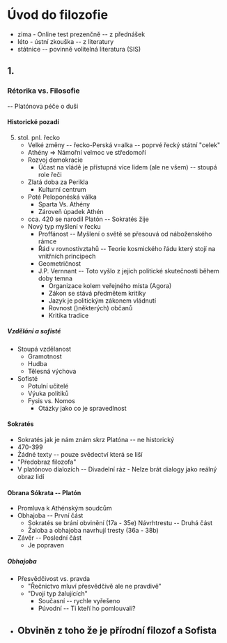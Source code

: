 # Úvod do filozofie
- zima - Online test prezenčně -- z přednášek
- léto - ústní zkouška -- z literatury
- státnice -- povinně volitelná literatura (SIS)
## 1.
### Rétorika vs. Filosofie
-- Platónova péče o duši
#### Historické pozadí
5. stol. pnl. řecko
	- Velké změny -- řecko-Perská v=alka -- poprvé řecký státní "celek"
	- Athény => Námořní velmoc ve středomoří
	- Rozvoj demokracie
		- Účast na vládě je přístupná více lidem (ale ne všem) -- stoupá role řeči
	- Zlatá doba za Perikla
		- Kulturní centrum
	- Poté Peloponéská válka
		- Sparta Vs. Athény
		- Zároveň úpadek Athén
	- cca. 420 se narodil Platón -- Sokratés žije
	- Nový typ myšlení v řecku
		- Proffánost -- Myšlení o světě se přesouvá od náboženského rámce
		- Řád v rovnostivztahů -- Teorie kosmického řádu který stojí na vnitřních principech
		- Geometričnost
		- J.P. Vernnant -- Toto vyšlo z jejich politické skutečnosti během doby temna
			- Organizace kolem veřejného místa (Agora)
			- Zákon se stává předmětem kritiky
			- Jazyk je politickým zákonem vládnutí
			- Rovnost ()některých) občanů
			- Kritika tradice
##### Vzdělání a sofisté
- Stoupá vzdělanost
	- Gramotnost
	- Hudba
	- Tělesná výchova
- Sofisté
	- Potulní učitelé
	- Výuka politiků
	- Fysis vs. Nomos
		- Otázky jako co je spravedlnost
#### Sokratés
- Sokratés jak je nám znám skrz Platóna -- ne historický
- 470-399
- Žádné texty -- pouze svědectví která se liší
- "Pŕedobraz filozofa"
- V platónovo dialozích -- Divadelní ráz - Nelze brát dialogy jako reálný obraz lidí
#### Obrana Sókrata -- Platón
- Promluva k Athénským soudcům
- Obhajoba -- První část
	- Sokratés se brání obvinění (17a - 35e)
Návrhtrestu -- Druhá část
	- Žaloba a obhajoba navrhují tresty (36a - 38b)
- Závěr -- Poslední část
	- Je popraven

##### Obhajoba
- Přesvědčivost vs. pravda
	- "Řečnictvo mluví přesvědčivě ale ne pravdivě"
	- "Dvojí typ žalujících"
		- Současní -- rychle vyřešeno
		- Púvodní -- Ti kteří ho pomlouvali?
- Obviněn z toho že je přírodní filozof a Sofista
	- 
